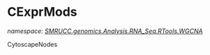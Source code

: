 ﻿# CExprMods
_namespace: [SMRUCC.genomics.Analysis.RNA_Seq.RTools.WGCNA](./index.md)_

CytoscapeNodes




